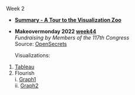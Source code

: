 Week 2

- [**Summary - A Tour to the Visualization Zoo**](https://kryari.github.io/infovis/s2/zoo.txt)
- **Makeovermonday 2022 [week44](https://data.world/makeovermonday/2022w44)** \
  *Fundraising by Members of the 117th Congress* \
  Source: [OpenSecrets](https://www.opensecrets.org/members-of-congress/members-list)
  
    Visualizations:
 1. [Tableau](https://kryari.github.io/infovis/s1/tableau.html)
 2. Flourish \
    i. [Graph1](https://kryari.github.io/infovis/s1/bump.html) \
    ii. [Graph2](https://kryari.github.io/infovis/s1/bump.svg)
<!-- 4. Skated Area Charts -->

